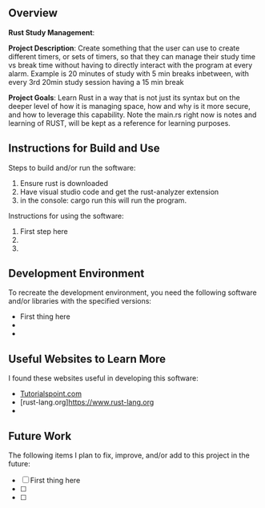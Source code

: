 ## Overview

**Rust Study Management**:

**Project Description**:
Create something that the user can use to create different timers, or sets of timers, so that they can manage their study time vs break time without having to directly interact with the program at every alarm. Example is 20 minutes of study with 5 min breaks inbetween, with every 3rd 20min study session having a 15 min break  

**Project Goals**:
Learn Rust in a  way that is not just its syntax but on the deeper level of how it is managing space, how and why is it more secure, and how to leverage this capability. Note the main.rs right now is notes and learning of RUST, will be kept as a reference for learning purposes.
## Instructions for Build and Use

Steps to build and/or run the software:

1. Ensure rust is downloaded
2. Have visual studio code and get the rust-analyzer extension
3. in the console: cargo run
this will run the program.

Instructions for using the software:

1. First step here
2.
3.

## Development Environment 

To recreate the development environment, you need the following software and/or libraries with the specified versions:

* First thing here
*
*

## Useful Websites to Learn More

I found these websites useful in developing this software:

* [Tutorialspoint.com](https://www.tutorialspoint.com/rust/rust_data_types.htm)
* [rust-lang.org]https://www.rust-lang.org
*

## Future Work

The following items I plan to fix, improve, and/or add to this project in the future:

* [ ] First thing here
* [ ]
* [ ]
